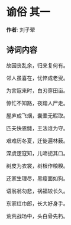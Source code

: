 # 谕俗  其一

**作者**: 刘子翚

## 诗词内容

故园丧乱余，归来复何有。

邻人虽喜在，忧悴成老叟。

为言寇来时，白刃穿田亩。

惊忙不知路，夜踏人尸走。

屋庐成飞烟，囊橐无暇取。

匹夫快恩雠，王法谁为守。

艰难历冬夏，迁徙遍林薮。

深虞逻寇知，儿啼扼其口。

树皮为衣裳，树根作粮糗。

还家生理尽，黑瘦面如狗。

语翁翁勿悲，祸福较长久。

东家红巾郎，长大好身手。

荒荒战场中，头白骨先朽。

